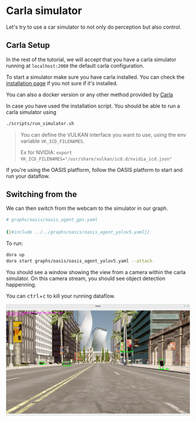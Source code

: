 # Carla simulator

Let's try to use a car simulator to not only do perception but also control.

## Carla Setup

In the rest of the tutorial, we will accept that you have a carla simulator running at `localhost:2000` the default carla configuration.

To start a simulator make sure you have carla installed. You can check the [installation page](./installation.md) if you not sure if it's installed.

You can also a docker version or any other method provided by [Carla](https://carla.org/)

In case you have used the installation script. You should be able to run a carla simulator using 

```bash
./scripts/run_simulator.sh
```
> You can define the VULKAN interface you want to use, using the env variable `VK_ICD_FILENAMES`. 
> 
> Ex for NVIDIA: `export VK_ICD_FILENAMES="/usr/share/vulkan/icd.d/nvidia_icd.json"`

If you're using the OASIS platflorm, follow the OASIS platform to start and run your dataflow.

## Switching from the 

We can then switch from the webcam to the simulator in our graph.

```yaml
# graphs/oasis/oasis_agent_gps.yaml

{{#include ../../graphs/oasis/oasis_agent_yolov5.yaml}}
```

To run:

```bash
dora up
dora start graphs/oasis/oasis_agent_yolov5.yaml --attach
```

You should see a window showing the view from a camera within the carla simulator. On this camera stream, you should see object detection happenning.

You can <kbd>ctrl</kbd>+<kbd>c</kbd> to kill your running 
dataflow.

<p align="center">
    <img src="./yolov5.png" width="800">
</p>